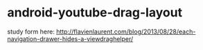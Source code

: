 android-youtube-drag-layout
===========================

study form here: http://flavienlaurent.com/blog/2013/08/28/each-navigation-drawer-hides-a-viewdraghelper/
